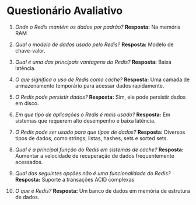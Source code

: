 # Questionário Avaliativo

1. *Onde o Redis mantém os dados por padrão?* **Resposta:** Na memória RAM

2. *Qual o modelo de dados usado pelo Redis?* **Resposta:** Modelo de chave-valor.

3. *Qual é uma das principais vantagens do Redis?* **Resposta:** Baixa latência.

4. *O que significa o uso de Redis como cache?* **Resposta:** Uma camada de armazenamento temporário para acessar dados rapidamente.

5. *O Redis pode persistir dados?* **Resposta:** Sim, ele pode persistir dados em disco.

6. *Em que tipo de aplicações o Redis é mais usado?* **Resposta:** Em sistemas que requerem alto desempenho e baixa latência.

7. *O Redis pode ser usado para que tipos de dados?* **Resposta:** Diversos tipos de dados, como strings, listas, hashes, sets e sorted sets.

8. *Qual é a principal função do Redis em sistemas de cache?* **Resposta:** Aumentar a velocidade de recuperação de dados frequentemente acessados.

9. *Qual das seguintes opções não é uma funcionalidade do Redis?* **Resposta:** Suporte a transações ACID complexas

10. *O que é Redis?* **Resposta:** Um banco de dados em memória de estrutura de dados.
